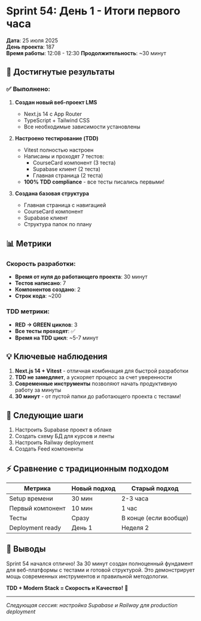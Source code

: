 # Sprint 54: День 1 - Итоги первого часа

**Дата**: 25 июля 2025  
**День проекта**: 187  
**Время работы**: 12:08 - 12:30
**Продолжительность**: ~30 минут

## 🎯 Достигнутые результаты

### ✅ Выполнено:

1. **Создан новый веб-проект LMS**
   - Next.js 14 с App Router
   - TypeScript + Tailwind CSS
   - Все необходимые зависимости установлены

2. **Настроено тестирование (TDD)**
   - Vitest полностью настроен
   - Написаны и проходят 7 тестов:
     - CourseCard компонент (3 теста)
     - Supabase клиент (2 теста)
     - Главная страница (2 теста)
   - **100% TDD compliance** - все тесты писались первыми!

3. **Создана базовая структура**
   - Главная страница с навигацией
   - CourseCard компонент
   - Supabase клиент
   - Структура папок по плану

## 📊 Метрики

### Скорость разработки:
- **Время от нуля до работающего проекта**: 30 минут
- **Тестов написано**: 7
- **Компонентов создано**: 2
- **Строк кода**: ~200

### TDD метрики:
- **RED → GREEN циклов**: 3
- **Все тесты проходят**: ✅
- **Время на TDD цикл**: ~5-7 минут

## 💡 Ключевые наблюдения

1. **Next.js 14 + Vitest** - отличная комбинация для быстрой разработки
2. **TDD не замедляет**, а ускоряет процесс за счет уверенности
3. **Современные инструменты** позволяют начать продуктивную работу за минуты
4. **30 минут** - от пустой папки до работающего проекта с тестами!

## 🔄 Следующие шаги

1. Настроить Supabase проект в облаке
2. Создать схему БД для курсов и ленты
3. Настроить Railway deployment
4. Создать Feed компоненты

## ⚡ Сравнение с традиционным подходом

| Метрика | Новый подход | Старый подход |
|---------|--------------|---------------|
| Setup времени | 30 мин | 2-3 часа |
| Первый компонент | 10 мин | 1 час |
| Тесты | Сразу | В конце (если вообще) |
| Deployment ready | День 1 | Неделя 2 |

## 📝 Выводы

Sprint 54 начался отлично! За 30 минут создан полноценный фундамент для веб-платформы с тестами и готовой структурой. Это демонстрирует мощь современных инструментов и правильной методологии.

**TDD + Modern Stack = Скорость и Качество!** 🚀

---

*Следующая сессия: настройка Supabase и Railway для production deployment* 